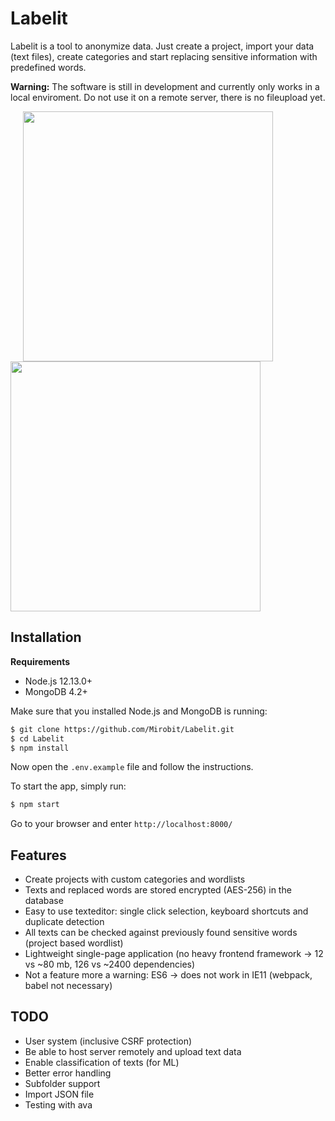 # Labelit

Labelit is a tool to anonymize data. Just create a project, import your data (text files), create categories and start replacing sensitive information with predefined words.

**Warning:** The software is still in development and currently only works in a local enviroment. Do not use it on a remote server, there is no fileupload yet.

<img src="https://i.imgur.com/JduLdHt.png" width="400" style="margin-left: 20px"> <img src="https://i.imgur.com/zE1ChFB.png" width="400">

## Installation

**Requirements**

- Node.js 12.13.0+
- MongoDB 4.2+

Make sure that you installed Node.js and MongoDB is running:

```bash
$ git clone https://github.com/Mirobit/Labelit.git
$ cd Labelit
$ npm install
```

Now open the `.env.example` file and follow the instructions.

To start the app, simply run:

```bash
$ npm start
```

Go to your browser and enter `http://localhost:8000/`

## Features

- Create projects with custom categories and wordlists
- Texts and replaced words are stored encrypted (AES-256) in the database
- Easy to use texteditor: single click selection, keyboard shortcuts and duplicate detection
- All texts can be checked against previously found sensitive words (project based wordlist)
- Lightweight single-page application (no heavy frontend framework -> 12 vs ~80 mb, 126 vs ~2400 dependencies)
- Not a feature more a warning: ES6 -> does not work in IE11 (webpack, babel not necessary)

## TODO

- User system (inclusive CSRF protection)
- Be able to host server remotely and upload text data
- Enable classification of texts (for ML)
- Better error handling
- Subfolder support
- Import JSON file
- Testing with ava
